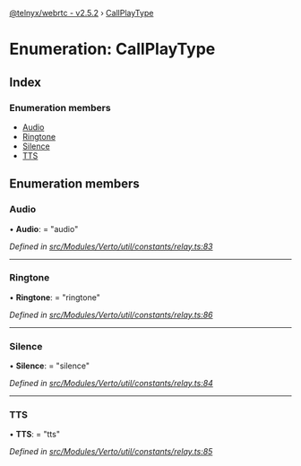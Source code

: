 [@telnyx/webrtc - v2.5.2](../README.md) › [CallPlayType](callplaytype.md)

# Enumeration: CallPlayType

## Index

### Enumeration members

* [Audio](callplaytype.md#audio)
* [Ringtone](callplaytype.md#ringtone)
* [Silence](callplaytype.md#silence)
* [TTS](callplaytype.md#tts)

## Enumeration members

###  Audio

• **Audio**: = "audio"

*Defined in [src/Modules/Verto/util/constants/relay.ts:83](https://github.com/team-telnyx/webrtc/blob/main/packages/js/src/Modules/Verto/util/constants/relay.ts#L83)*

___

###  Ringtone

• **Ringtone**: = "ringtone"

*Defined in [src/Modules/Verto/util/constants/relay.ts:86](https://github.com/team-telnyx/webrtc/blob/main/packages/js/src/Modules/Verto/util/constants/relay.ts#L86)*

___

###  Silence

• **Silence**: = "silence"

*Defined in [src/Modules/Verto/util/constants/relay.ts:84](https://github.com/team-telnyx/webrtc/blob/main/packages/js/src/Modules/Verto/util/constants/relay.ts#L84)*

___

###  TTS

• **TTS**: = "tts"

*Defined in [src/Modules/Verto/util/constants/relay.ts:85](https://github.com/team-telnyx/webrtc/blob/main/packages/js/src/Modules/Verto/util/constants/relay.ts#L85)*
